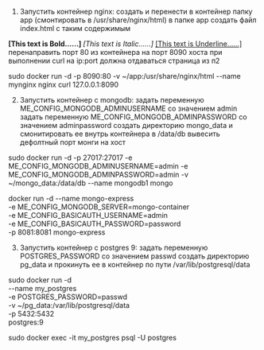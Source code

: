 1. Запустить контейнер nginx:
создать и перенести в контейнер папку app (смонтировать в /usr/share/nginx/html)
в папке app создать файл index.html с таким содержимым
<Html>    
<Head>  
<title>  
Example of make a text B,I,U  
</title>  
</Head>  
<Body>   
<b> [This text is Bold......] </b>  
<I> [This text is Italic......] </I>  
<U> [This text is Underline......] </U>   
</Body>  
</Html> 
перенаправить порт 80 из контейнера на порт 8090 хоста
при выполнении curl на ip:port должна отдаваться страница из п2


sudo docker run -d -p 8090:80 -v ~/app:/usr/share/nginx/html --name mynginx nginx
curl 127.0.0.1:8090

2. Запустить контейнер с mongodb:
задать переменную ME_CONFIG_MONGODB_ADMINUSERNAME со значением admin
задать переменную ME_CONFIG_MONGODB_ADMINPASSWORD со значением adminpassword
создать директорию mongo_data и смонитировать ее внутрь контейнера в /data/db
вывесить дефолтный порт монги на хост

sudo docker run -d -p 27017:27017 -e ME_CONFIG_MONGODB_ADMINUSERNAME=admin -e ME_CONFIG_MONGODB_ADMINPASSWORD=admin -v ~/mongo_data:/data/db --name mongodb1  mongo

docker run -d --name mongo-express \
    -e ME_CONFIG_MONGODB_SERVER=mongo-container \
    -e ME_CONFIG_BASICAUTH_USERNAME=admin \
    -e ME_CONFIG_BASICAUTH_PASSWORD=password \
    -p 8081:8081 mongo-express

3. Запустить контейнер с postgres 9:
задать переменную POSTGRES_PASSWORD со значением passwd
создать директорию pg_data и прокинуть ее в контейнер по пути /var/lib/postgresql/data

sudo docker run -d \
  --name my_postgres \
  -e POSTGRES_PASSWORD=passwd \
  -v ~/pg_data:/var/lib/postgresql/data \
  -p 5432:5432 \
  postgres:9

sudo docker exec -it my_postgres psql -U postgres
